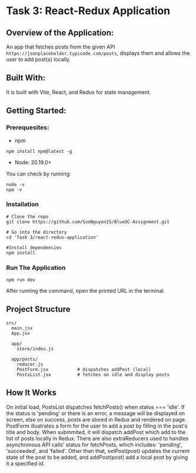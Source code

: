 # Task 3: React-Redux Application

## Overview of the Application:
An app that fetches posts from the given API `https://jsonplaceholder.typicode.com/posts`, displays them and allows the user to add post(s) locally. 

## Built With:
It is built with Vite, React, and Redux for state management.

## Getting Started:
### Prerequesites:
- npm
```
npm install npm@latest -g
```
- Node: 20.19.0+

You can check by running:
```
node -v
npm -v
```

### Installation
```
# Clone the repo
git clone https://github.com/SonNguyen25/BlueOC-Assignment.git

# Go into the directory
cd 'Task 3/react-redux-application'

#Install dependencies
npm install
```

### Run The Application
```
npm run dev
```
After running the command, open the printed URL in the terminal.

## Project Structure
```
src/
  main.jsx                 
  App.jsx                  

  app/
    store/index.js         

  app/posts/
    reducer.js            
    PostForm.jsx           # dispatches addPost (local)
    PostsList.jsx          # fetches on idle and display posts
```

## How It Works
On initial load, PostsList dispatches fetchPosts() when status === 'idle'. If the status is 'pending' or there is an error, a message will be displayed on screen, else on success, posts are stored in Redux and rendered on page. PostForm illustrates a form for the user to add a post by filling in the post's title and body. When submmited, it will dispatch addPost which add to the list of posts locally in Redux.
There are also extraReducers used to handles asynchronous API calls' status for fetchPosts, which includes: 'pending', 'succeeded', and 'failed'. Other than that, setPost(post) updates the current state of the post to be added, and addPost(post) add a local post by giving it a specified id.
